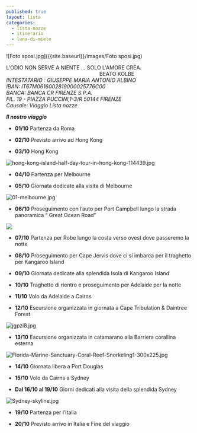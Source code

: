 ```yaml
---
published: true
layout: lista
categories:
  - lista-nozze
  - itinerario
  - luna-di-miele
---
```


![Foto sposi.jpg]({{site.baseurl}}/images/Foto sposi.jpg)

<div class="citazione">
L'ODIO NON SERVE A NIENTE ... SOLO L'AMORE CREA. 
<br/>
<span style="padding-left: 50%">BEATO KOLBE</span>
</div>

<address>
INTESTATARIO : GIUSEPPE MARIA ANTONIO ALBINO <br/>
IBAN: IT67M0616002819000025776C00<br/>
BANCA: BANCA CR FIRENZE S.P.A.<br/>
FIL. 19 - PIAZZA PUCCINI,1-3/R 50144 FIRENZE<br/>
Causale: Viaggio Lista nozze
</address>


_**Il nostro viaggio**_

 -  **01/10**		Partenza da Roma

 -  **02/10**	    Previsto arrivo ad Hong Kong

 -  **03/10**		Hong Kong

![hong-kong-island-half-day-tour-in-hong-kong-114439.jpg]({{site.baseurl}}/images/hong-kong-island-half-day-tour-in-hong-kong-114439.jpg)

 -  **04/10** 	 	Partenza per  Melbourne

 -  **05/10**		Giornata dedicate alla visita di Melbourne

![01-melbourne.jpg]({{site.baseurl}}/images/01-melbourne.jpg)

 -  **06/10**		Proseguimento con l’auto  per Port Campbell lungo la strada panoramica “ Great Ocean Road”

![]({{site.baseurl}}/images/great%20ocean%20road.jpg)

 -  **07/10**		Partenza per Robe lungo la costa verso ovest dove passeremo la notte

 -  **08/10**		Proseguimento per Cape Jervis dove ci si imbarca per il traghetto per Kangaroo Island

 -  **09/10**		Giornata dedicate alla splendida Isola di Kangaroo Island




 -  **10/10**		Traghetto di rientro e proseguimento per Adelaide per la notte

 -  **11/10**		Volo da Adelaide a Cairns

 -  **12/10**		Escursione organizzata in giornata a Cape Tribulation & Daintree Forest

![jgpzi8.jpg]({{site.baseurl}}/images/jgpzi8.jpg)

 -  **13/10**		Escursione organizzata in catamarano alla  Barriera corallina esterna

![Florida-Marine-Sanctuary-Coral-Reef-Snorkeling1-300x225.jpg]({{site.baseurl}}/images/Florida-Marine-Sanctuary-Coral-Reef-Snorkeling1-300x225.jpg)

 -  **14/10**		Giornata libera a Port Douglas

 -  **15/10**		Volo da Cairns a Sydney

 -  **Dal 16/10 
al 19/10**      Giorni dedicati alla visita della splendida Sydney

![Sydney-skyline.jpg]({{site.baseurl}}/images/Sydney-skyline.jpg)

 -  **19/10**		Partenza per l’Italia

 -  **20/10**		Previsto arrivo in Italia e Fine del viaggio
